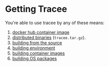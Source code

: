 # Getting Tracee

You're able to use tracee by any of these means:

1. [docker hub container image](https://hub.docker.com/r/aquasec/tracee)
2. [distributed binaries](https://github.com/aquasecurity/tracee/releases) (`tracee.tar.gz`).
3. [building from the source](../building/building.md)
4. [building environment](../building/environment.md)
5. [building container images](../building/containers.md)
6. [building OS packages](../building/packaging.md)